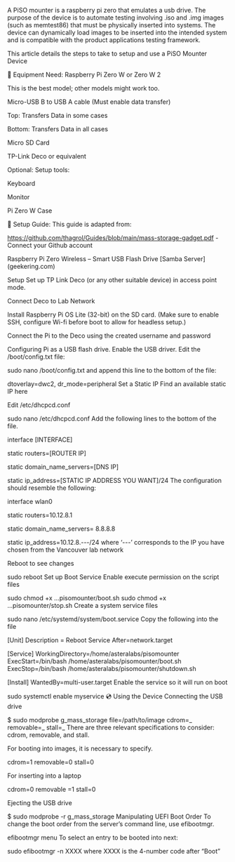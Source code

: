 

A PiSO mounter is a raspberry pi zero that emulates a usb drive. The purpose of the device is to automate testing involving .iso and .img images (such as memtest86) that must be physically inserted into systems. The device can dynamically load images to be inserted into the intended system and is compatible with the product applications testing framework.

This article details the steps to take to setup and use a PiSO Mounter Device

:electric_plug: Equipment
Need:
Raspberry Pi Zero W or Zero W 2

This is the best model; other models might work too.

Micro-USB B to USB A cable (Must enable data transfer)

Top: Transfers Data in some cases

Bottom: Transfers Data in all cases


Micro SD Card

TP-Link Deco or equivalent

Optional:
Setup tools:

Keyboard

Monitor

Pi Zero W Case

:blue_book: Setup Guide:
This guide is adapted from:

https://github.com/thagrol/Guides/blob/main/mass-storage-gadget.pdf - Connect your Github account  

Raspberry Pi Zero Wireless – Smart USB Flash Drive [Samba Server] (geekering.com)

Setup
Set up TP Link Deco (or any other suitable device) in access point mode.

Connect Deco to Lab Network

Install Raspberry Pi OS Lite (32-bit) on the SD card. (Make sure to enable SSH, configure Wi-fi before boot to allow for headless setup.)

Connect the Pi to the Deco using the created username and password

Configuring Pi as a USB flash drive.
Enable the USB driver.
Edit the /boot/config.txt file:


sudo nano /boot/config.txt
and append this line to the bottom of the file:


dtoverlay=dwc2, dr_mode=peripheral
Set a Static IP
Find an available static IP here

Edit /etc/dhcpcd.conf


sudo nano /etc/dhcpcd.conf
Add the following lines to the bottom of the file.


interface [INTERFACE]

static routers=[ROUTER IP]

static domain_name_servers=[DNS IP]

static ip_address=[STATIC IP ADDRESS YOU WANT]/24
The configuration should resemble the following:


interface wlan0

static routers=10.12.8.1

static domain_name_servers= 8.8.8.8

static ip_address=10.12.8.---/24
where ‘---’ corresponds to the IP you have chosen from the Vancouver lab network

Reboot to see changes


sudo reboot
Set up Boot Service
Enable execute permission on the script files 


sudo chmod +x ...pisomounter/boot.sh
sudo chmod +x ...pisomounter/stop.sh
Create a system service files


sudo nano /etc/systemd/system/boot.service
Copy the following into the file


[Unit]
Description = Reboot Service
After=network.target

[Service]
WorkingDirectory=/home/asteralabs/pisomounter
ExecStart=/bin/bash /home/asteralabs/pisomounter/boot.sh
ExecStop=/bin/bash /home/asteralabs/pisomounter/shutdown.sh

[Install]
WantedBy=multi-user.target
Enable the service so it will run on boot


sudo systemctl enable myservice
:cd: Using the Device
Connecting the USB drive

$ sudo modprobe g_mass_storage file=/path/to/image cdrom=_ removable=_ stall=_
There are three relevant specifications to consider: cdrom, removable, and stall.

For booting into images, it is necessary to specify.

cdrom=1 removable=0 stall=0

For inserting into a laptop

cdrom=0 removable =1 stall=0

Ejecting the USB drive

$ sudo modprobe -r g_mass_storage
Manipulating UEFI Boot Order
To change the boot order from the server’s command line, use efibootmgr.


efibootmgr menu
To select an entry to be booted into next:


sudo efibootmgr -n XXXX
where XXXX is the 4-number code after “Boot”
